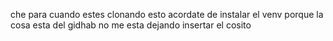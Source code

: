che para cuando estes clonando esto acordate de instalar el venv porque la cosa esta del gidhab no me esta dejando insertar el cosito
